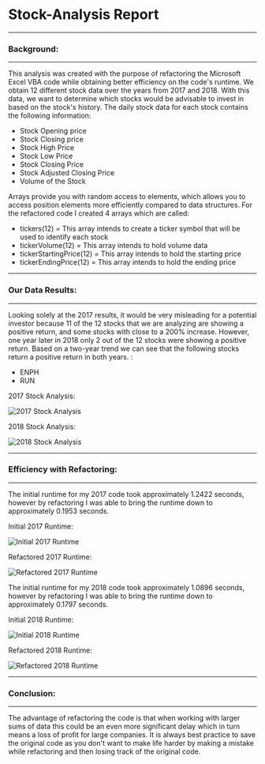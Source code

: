 
# Stock-Analysis Report
---

### Background:

---

This analysis was created with the purpose of refactoring the Microsoft Excel VBA code while obtaining better efficiency on the code's runtime. We obtain 12 different stock data over the years from 2017 and 2018. With this data, we want to determine which stocks would be advisable to invest in based on the stock's history. The daily stock data for each stock contains the following information: 

- Stock Opening price
- Stock Closing price 
- Stock High Price
- Stock Low Price
- Stock Closing Price 
- Stock Adjusted Closing Price
- Volume of the Stock


Arrays provide you with random access to elements, which allows you to access position elements more efficiently compared to data structures. For the refactored code I created 4 arrays which are called: 

- tickers(12) = This array intends to create a ticker symbol that will be used to identify each stock
- tickerVolume(12) = This array intends to hold volume data
- tickerStartingPrice(12) = This array intends to hold the starting price 
- tickerEndingPrice(12) = This array intends to hold the ending price 

---

### Our Data Results: 

---

Looking solely at the 2017 results, it would be very misleading for a potential investor because 11 of the 12 stocks that we are analyzing are showing a positive return, and some stocks with close to a 200% increase. However, one year later in 2018 only 2 out of the 12 stocks were showing a positive return. Based on a two-year trend we can see that the following stocks return a positive return in both years. : 

- ENPH 
- RUN

2017 Stock Analysis:

![2017 Stock Analysis](https://i.ibb.co/5GZJkyM/2017-Stock-Analysis.png)

2018 Stock Analysis:

![2018 Stock Analysis](https://i.ibb.co/YQk6mY0/2018-Stock-Analysis.png)

---

### Efficiency with Refactoring: 

---

The initial runtime for my 2017 code took approximately 1.2422 seconds, however by refactoring I was able to bring the runtime down to approximately 0.1953 seconds. 

Initial 2017 Runtime:

![Initial 2017 Runtime](https://i.ibb.co/fvTGg6C/2017-Intial-Runtime.png)

Refactored 2017 Runtime: 

![Refactored 2017 Runtime](https://i.ibb.co/XXnhW49/VBA-Challenge-2017.png)

The initial runtime for my 2018 code took approximately 1.0896 seconds, however by refactoring I was able to bring the runtime down to approximately 0.1797 seconds. 

Initial 2018 Runtime:

![Initial 2018 Runtime](https://i.ibb.co/hcR68Bc/2018-Initial-Runtime.png)

Refactored 2018 Runtime: 

![Refactored 2018 Runtime](https://i.ibb.co/Br3yBqY/VBA-Challenge-2018.png)

----

### Conclusion: 

---
 
The advantage of refactoring the code is that when working with larger sums of data this could be an even more significant delay which in turn means a loss of profit for large companies. It is always best practice to save the original code as you don't want to make life harder by making a mistake while refactoring and then losing track of the original code. 
